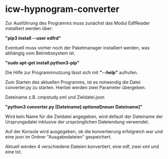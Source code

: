 # icw-hypnogram-converter

Zur Ausführung des Programms muss zunächst das Modul EdfReader installiert werden über: 

**"pip3 install --user edfrd"**

Eventuell muss vorher noch der Paketmanager installiert werden, was abhängig vom Betriebssystem ist. 

**"sudo apt-get install python3-pip"**

Die Hilfe zur Programmnutzung lässt sich mit **"--help"** aufrufen.

Zum Starten des aktuellen Programms, ist es notwendig die Datei converter.py zu starten.
Hierbei werden zwei Parameter übergeben. 

Dateiname z.B. cmpstudy.xml und Zieldatei.json

**"python3 converter.py [Dateiname] *optional*[neuer Dateiname]"**

Wird kein Name für die Zieldatei angegeben, wird default der Dateiname der Ursprungsdatei inklusive der ursprünglichen Dateiendung verwendet.

Auf der Konsole wird ausgegeben, ob die konvertierung erfolgreich war und eine json im Ordner "Ausgabedateien" gespeichert. 

Aktuell werden 4 verschiedene Dateien konvertiert, eine edf, zwei xml und eine txt.
